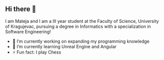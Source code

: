 ## Hi there 👋

I am Mateja and I am a III year student at the Faculty of Science, University of Kragujevac, pursuing a degree in Informatics with a specialization in Software Engineering!

- 🔭 I’m currently working on expanding my programming knowledge
- 🌱 I’m currently learning Unreal Engine and Angular
- ⚡ Fun fact: I play Chess
